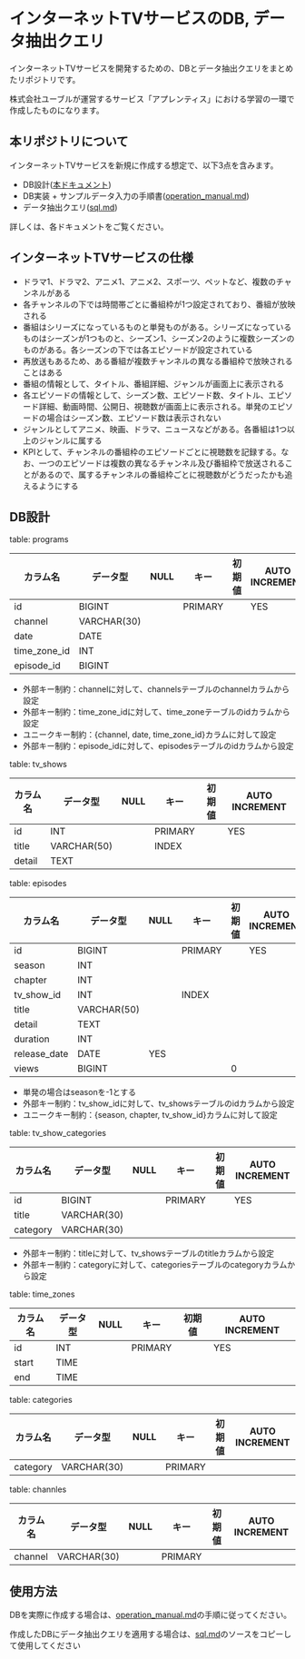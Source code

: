 # インターネットTVサービスのDB, データ抽出クエリ

インターネットTVサービスを開発するための、DBとデータ抽出クエリをまとめたリポジトリです。

株式会社ユーブルが運営するサービス「アプレンティス」における学習の一環で作成したものになります。

## 本リポジトリについて

インターネットTVサービスを新規に作成する想定で、以下3点を含みます。

- DB設計([本ドキュメント](README.md))
- DB実装 + サンプルデータ入力の手順書([operation_manual.md](operation_manual.md))
- データ抽出クエリ([sql.md](sql.md))

詳しくは、各ドキュメントをご覧ください。

## インターネットTVサービスの仕様

- ドラマ1、ドラマ2、アニメ1、アニメ2、スポーツ、ペットなど、複数のチャンネルがある
- 各チャンネルの下では時間帯ごとに番組枠が1つ設定されており、番組が放映される
- 番組はシリーズになっているものと単発ものがある。シリーズになっているものはシーズンが1つものと、シーズン1、シーズン2のように複数シーズンのものがある。各シーズンの下では各エピソードが設定されている
- 再放送もあるため、ある番組が複数チャンネルの異なる番組枠で放映されることはある
- 番組の情報として、タイトル、番組詳細、ジャンルが画面上に表示される
- 各エピソードの情報として、シーズン数、エピソード数、タイトル、エピソード詳細、動画時間、公開日、視聴数が画面上に表示される。単発のエピソードの場合はシーズン数、エピソード数は表示されない
- ジャンルとしてアニメ、映画、ドラマ、ニュースなどがある。各番組は1つ以上のジャンルに属する
- KPIとして、チャンネルの番組枠のエピソードごとに視聴数を記録する。なお、一つのエピソードは複数の異なるチャンネル及び番組枠で放送されることがあるので、属するチャンネルの番組枠ごとに視聴数がどうだったかも追えるようにする

## DB設計

table: programs

| カラム名 | データ型 | NULL | キー | 初期値 | AUTO INCREMENT |
| --- | --- | --- | --- | --- | --- |
| id | BIGINT |  | PRIMARY |  | YES |
| channel | VARCHAR(30) |  |  |  |  |
| date | DATE |  |  |  |  |
| time_zone_id | INT |  |  |  |  |
| episode_id | BIGINT |  |  |  |  |
- 外部キー制約：channelに対して、channelsテーブルのchannelカラムから設定
- 外部キー制約：time_zone_idに対して、time_zoneテーブルのidカラムから設定
- ユニークキー制約：{channel, date, time_zone_id}カラムに対して設定
- 外部キー制約：episode_idに対して、episodesテーブルのidカラムから設定

table: tv_shows

| カラム名 | データ型 | NULL | キー | 初期値 | AUTO INCREMENT |
| --- | --- | --- | --- | --- | --- |
| id | INT |  | PRIMARY |  | YES |
| title | VARCHAR(50) |  | INDEX |  |  |
| detail | TEXT |  |  |  |  |

table: episodes

| カラム名 | データ型 | NULL | キー | 初期値 | AUTO INCREMENT |
| --- | --- | --- | --- | --- | --- |
| id | BIGINT |  | PRIMARY |  | YES |
| season | INT |  |  |  |  |
| chapter | INT |  |  |  |  |
| tv_show_id | INT |  | INDEX |  |  |
| title | VARCHAR(50) |  |  |  |  |
| detail | TEXT |  |  |  |  |
| duration | INT |  |  |  |  |
| release_date | DATE | YES |  |  |  |
| views | BIGINT |  |  | 0 |  |
- 単発の場合はseasonを-1とする
- 外部キー制約：tv_show_idに対して、tv_showsテーブルのidカラムから設定
- ユニークキー制約：{season, chapter, tv_show_id}カラムに対して設定

table: tv_show_categories

| カラム名 | データ型 | NULL | キー | 初期値 | AUTO INCREMENT |
| --- | --- | --- | --- | --- | --- |
| id | BIGINT |  | PRIMARY |  | YES |
| title | VARCHAR(30) |  |  |  |  |
| category | VARCHAR(30) |  |  |  |  |
- 外部キー制約：titleに対して、tv_showsテーブルのtitleカラムから設定
- 外部キー制約：categoryに対して、categoriesテーブルのcategoryカラムから設定

table: time_zones

| カラム名 | データ型 | NULL | キー | 初期値 | AUTO INCREMENT |
| --- | --- | --- | --- | --- | --- |
| id | INT |  | PRIMARY |  | YES |
| start | TIME |  |  |  |  |
| end | TIME |  |  |  |  |

table: categories

| カラム名 | データ型 | NULL | キー | 初期値 | AUTO INCREMENT |
| --- | --- | --- | --- | --- | --- |
| category | VARCHAR(30) |  | PRIMARY |  |  |

table: channles

| カラム名 | データ型 | NULL | キー | 初期値 | AUTO INCREMENT |
| --- | --- | --- | --- | --- | --- |
| channel | VARCHAR(30) |  | PRIMARY |  |  |

## 使用方法

DBを実際に作成する場合は、[operation_manual.md](operation_manual.md)の手順に従ってください。

作成したDBにデータ抽出クエリを適用する場合は、[sql.md](sql.md)のソースをコピーして使用してください